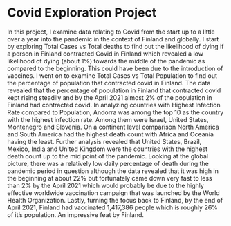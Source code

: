 # Covid Exploration Project
In this project, I examine data relating to Covid from the start up to a little over a year into the pandemic in the context of Finland and globally.
I start by exploring Total Cases vs Total deaths to find out the likelihood of dying if a person in Finland contracted Covid in Finland which revealed a low likelihood of dying (about 1%) towards the middle of the pandemic as compared to the beginning. This could have been due to the introduction of vaccines. 
I went on to examine Total Cases vs Total Population to find out the percentage of population that contracted covid in Finland. The data revealed that the percentage of population in Finland that contracted covid kept rising steadily and by the April 2021 almost 2% of the population in Finland had contracted covid. 
In analyzing countries with Highest Infection Rate compared to Population, Andorra was among the top 10 as the country with the highest infection rate. Among them were Israel, United States, Montenegro and Slovenia.
On a continent level comparison North America and South America had the highest death count with Africa and Oceania having the least. Further analysis revealed that United States, Brazil, Mexico, India and United Kingdom were the countries with the highest death count up to the mid point of the pandemic. 
Looking at the global picture, there was a relatively low daily percentage of death during the pandemic period in question although the data revealed that it was high in the beginning at about 22% but fortunately came down very fast to less than 2% by the April 2021 which would probably be due to the highly effective worldwide vaccination campaign that was launched by the World Health Organization. 
Lastly, turning the focus back to Finland, by the end of April 2021, Finland had vaccinated 1,417,386 people which is roughly 26% of it’s population. An impressive feat by Finland. 




 


